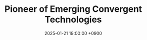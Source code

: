 ---
layout: news_detail
title: "Pioneer of Emerging Convergent Technologies"
date: 2025-01-21 19:00:00 +0900
image: 25pohang.jpg
detail: "CLL had a joint workshop with POSTECH for the Pioneer of Emerging Convergent Technologies in Pohang."
long_detail: "CLL had a joint workshop with POSTECH for the Pioneer of Emerging Convergent Technologies in Pohang. We had a lab tour, explored their innovative research, and held in-depth discussions on the Interaction Framework for Connecting Users to Generative Experiences via Time-Space Expanded Multimedia(TSEM), exchanging insights on future research directions"
---
